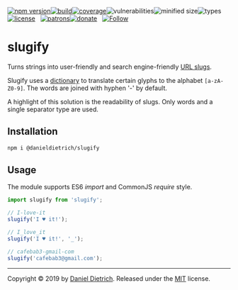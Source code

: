 [![npm version](https://img.shields.io/npm/v/@danieldietrich/slugify?logo=npm&style=flat-square)](https://www.npmjs.com/package/@danieldietrich/slugify/)[![build](https://img.shields.io/travis/danieldietrich/slugify?style=flat-square)](https://travis-ci.org/danieldietrich/slugify/)[![coverage](https://img.shields.io/codecov/c/github/danieldietrich/slugify?style=flat-square)](https://codecov.io/gh/danieldietrich/slugify/)![vulnerabilities](https://img.shields.io/snyk/vulnerabilities/npm/@danieldietrich/slugify?style=flat-square)![minified size](https://img.shields.io/bundlephobia/min/@danieldietrich/slugify?style=flat-square)![types](https://img.shields.io/npm/types/typescript?style=flat-square)[![license](https://img.shields.io/github/license/danieldietrich/slugify?style=flat-square)](https://opensource.org/licenses/MIT/)
&nbsp;
[![patrons](https://img.shields.io/liberapay/patrons/danieldietrich?logo=liberapay&style=flat-square)](https://liberapay.com/danieldietrich/)[![donate](https://img.shields.io/badge/Donate-PayPal-blue.svg?style=flat-square)](https://paypal.me/danieldietrich)
&nbsp;
[![Follow](https://img.shields.io/twitter/follow/danieldietrich?label=Follow&style=social)](https://twitter.com/danieldietrich/)

# slugify

Turns strings into user-friendly and search engine-friendly [URL slugs](https://en.wikipedia.org/wiki/Clean_URL#Slug).

Slugify uses a [dictionary](https://github.com/danieldietrich/slugify/wiki/Dictionary) to translate certain glyphs to the alphabet `[a-zA-Z0-9]`. The words are joined with hyphen '-' by default.

A highlight of this solution is the readability of slugs. Only words and a single separator type are used.

## Installation

```bash
npm i @danieldietrich/slugify
```

## Usage

The module supports ES6 _import_ and CommonJS _require_ style.

```ts
import slugify from 'slugify';

// I-love-it
slugify('I ♥ it!');

// I_love_it
slugify('I ♥ it!', '_');

// cafebab3-gmail-com
slugify('cafebab3@gmail.com');
```

---

Copyright &copy; 2019 by [Daniel Dietrich](cafebab3@gmail.com). Released under the [MIT](https://opensource.org/licenses/MIT/) license.